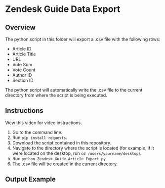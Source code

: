 # Zendesk Guide Data Export

## Overview
The python script in this folder will export a .csv file with the following rows:
* Article ID
* Article Title
* URL
* Vote Sum
* Vote Count
* Author ID
* Section ID

The python script will automatically write the .csv file to the current directory from where the script is being executed.

## Instructions 
View this video for video instructions.

1. Go to the command line.
2. Run `pip install requests`.
3. Download the script contained in this repository.
5. Navigate to the directory where the script is located (for example, if it were located on the desktop, run `cd /users/yourname/desktop`).
6. Run `python Zendesk_Guide_Article_Export.py` 
7. The .csv file will be created in the current directory.

## Output Example
